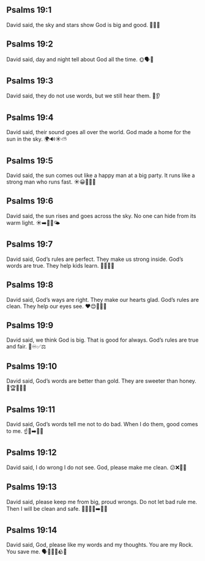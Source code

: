 ## Psalms 19:1
David said, the sky and stars show God is big and good. 🌌✨🙌
## Psalms 19:2
David said, day and night tell about God all the time. 🌞🗣️🌙
## Psalms 19:3
David said, they do not use words, but we still hear them. 🤫👂
## Psalms 19:4
David said, their sound goes all over the world. God made a home for the sun in the sky. 🌍🔊☀️⛅
## Psalms 19:5
David said, the sun comes out like a happy man at a big party. It runs like a strong man who runs fast. ☀️😀🎉🏃‍♂️
## Psalms 19:6
David said, the sun rises and goes across the sky. No one can hide from its warm light. ☀️➡️🌄🌇🌤️
## Psalms 19:7
David said, God’s rules are perfect. They make us strong inside. God’s words are true. They help kids learn. 📖✅💪🧠
## Psalms 19:8
David said, God’s ways are right. They make our hearts glad. God’s rules are clean. They help our eyes see. ❤️😊📜👀💡
## Psalms 19:9
David said, we think God is big. That is good for always. God’s rules are true and fair. 🙏♾️✅⚖️
## Psalms 19:10
David said, God’s words are better than gold. They are sweeter than honey. 📖🏆💛🍯😋
## Psalms 19:11
David said, God’s words tell me not to do bad. When I do them, good comes to me. ☝️🚫➡️🎁🙂
## Psalms 19:12
David said, I do wrong I do not see. God, please make me clean. 😕❌🙏🧼
## Psalms 19:13
David said, please keep me from big, proud wrongs. Do not let bad rule me. Then I will be clean and safe. 🙅‍♂️❌👑➡️🧼✅
## Psalms 19:14
David said, God, please like my words and my thoughts. You are my Rock. You save me. 🗣️💭🙂🙏🪨🆘
